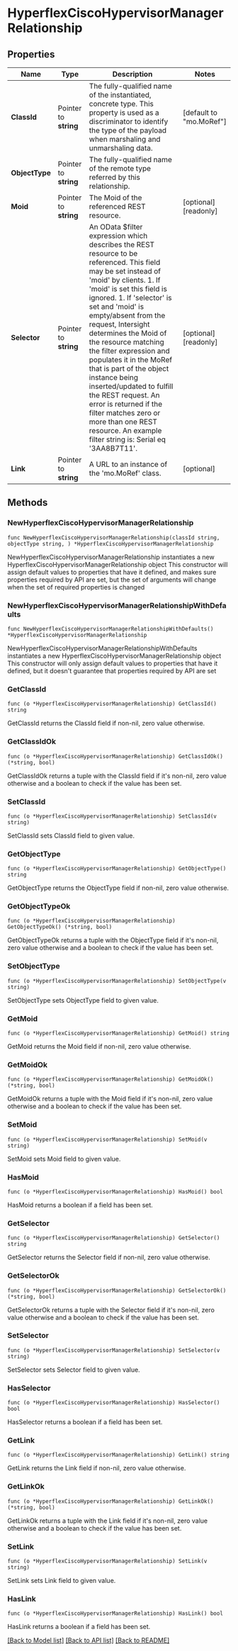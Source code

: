 # HyperflexCiscoHypervisorManagerRelationship

## Properties

Name | Type | Description | Notes
------------ | ------------- | ------------- | -------------
**ClassId** | Pointer to **string** | The fully-qualified name of the instantiated, concrete type. This property is used as a discriminator to identify the type of the payload when marshaling and unmarshaling data. | [default to "mo.MoRef"]
**ObjectType** | Pointer to **string** | The fully-qualified name of the remote type referred by this relationship. | 
**Moid** | Pointer to **string** | The Moid of the referenced REST resource. | [optional] [readonly] 
**Selector** | Pointer to **string** | An OData $filter expression which describes the REST resource to be referenced. This field may be set instead of &#39;moid&#39; by clients. 1. If &#39;moid&#39; is set this field is ignored. 1. If &#39;selector&#39; is set and &#39;moid&#39; is empty/absent from the request, Intersight determines the Moid of the resource matching the filter expression and populates it in the MoRef that is part of the object instance being inserted/updated to fulfill the REST request. An error is returned if the filter matches zero or more than one REST resource. An example filter string is: Serial eq &#39;3AA8B7T11&#39;. | [optional] [readonly] 
**Link** | Pointer to **string** | A URL to an instance of the &#39;mo.MoRef&#39; class. | [optional] 

## Methods

### NewHyperflexCiscoHypervisorManagerRelationship

`func NewHyperflexCiscoHypervisorManagerRelationship(classId string, objectType string, ) *HyperflexCiscoHypervisorManagerRelationship`

NewHyperflexCiscoHypervisorManagerRelationship instantiates a new HyperflexCiscoHypervisorManagerRelationship object
This constructor will assign default values to properties that have it defined,
and makes sure properties required by API are set, but the set of arguments
will change when the set of required properties is changed

### NewHyperflexCiscoHypervisorManagerRelationshipWithDefaults

`func NewHyperflexCiscoHypervisorManagerRelationshipWithDefaults() *HyperflexCiscoHypervisorManagerRelationship`

NewHyperflexCiscoHypervisorManagerRelationshipWithDefaults instantiates a new HyperflexCiscoHypervisorManagerRelationship object
This constructor will only assign default values to properties that have it defined,
but it doesn't guarantee that properties required by API are set

### GetClassId

`func (o *HyperflexCiscoHypervisorManagerRelationship) GetClassId() string`

GetClassId returns the ClassId field if non-nil, zero value otherwise.

### GetClassIdOk

`func (o *HyperflexCiscoHypervisorManagerRelationship) GetClassIdOk() (*string, bool)`

GetClassIdOk returns a tuple with the ClassId field if it's non-nil, zero value otherwise
and a boolean to check if the value has been set.

### SetClassId

`func (o *HyperflexCiscoHypervisorManagerRelationship) SetClassId(v string)`

SetClassId sets ClassId field to given value.


### GetObjectType

`func (o *HyperflexCiscoHypervisorManagerRelationship) GetObjectType() string`

GetObjectType returns the ObjectType field if non-nil, zero value otherwise.

### GetObjectTypeOk

`func (o *HyperflexCiscoHypervisorManagerRelationship) GetObjectTypeOk() (*string, bool)`

GetObjectTypeOk returns a tuple with the ObjectType field if it's non-nil, zero value otherwise
and a boolean to check if the value has been set.

### SetObjectType

`func (o *HyperflexCiscoHypervisorManagerRelationship) SetObjectType(v string)`

SetObjectType sets ObjectType field to given value.


### GetMoid

`func (o *HyperflexCiscoHypervisorManagerRelationship) GetMoid() string`

GetMoid returns the Moid field if non-nil, zero value otherwise.

### GetMoidOk

`func (o *HyperflexCiscoHypervisorManagerRelationship) GetMoidOk() (*string, bool)`

GetMoidOk returns a tuple with the Moid field if it's non-nil, zero value otherwise
and a boolean to check if the value has been set.

### SetMoid

`func (o *HyperflexCiscoHypervisorManagerRelationship) SetMoid(v string)`

SetMoid sets Moid field to given value.

### HasMoid

`func (o *HyperflexCiscoHypervisorManagerRelationship) HasMoid() bool`

HasMoid returns a boolean if a field has been set.

### GetSelector

`func (o *HyperflexCiscoHypervisorManagerRelationship) GetSelector() string`

GetSelector returns the Selector field if non-nil, zero value otherwise.

### GetSelectorOk

`func (o *HyperflexCiscoHypervisorManagerRelationship) GetSelectorOk() (*string, bool)`

GetSelectorOk returns a tuple with the Selector field if it's non-nil, zero value otherwise
and a boolean to check if the value has been set.

### SetSelector

`func (o *HyperflexCiscoHypervisorManagerRelationship) SetSelector(v string)`

SetSelector sets Selector field to given value.

### HasSelector

`func (o *HyperflexCiscoHypervisorManagerRelationship) HasSelector() bool`

HasSelector returns a boolean if a field has been set.

### GetLink

`func (o *HyperflexCiscoHypervisorManagerRelationship) GetLink() string`

GetLink returns the Link field if non-nil, zero value otherwise.

### GetLinkOk

`func (o *HyperflexCiscoHypervisorManagerRelationship) GetLinkOk() (*string, bool)`

GetLinkOk returns a tuple with the Link field if it's non-nil, zero value otherwise
and a boolean to check if the value has been set.

### SetLink

`func (o *HyperflexCiscoHypervisorManagerRelationship) SetLink(v string)`

SetLink sets Link field to given value.

### HasLink

`func (o *HyperflexCiscoHypervisorManagerRelationship) HasLink() bool`

HasLink returns a boolean if a field has been set.


[[Back to Model list]](../README.md#documentation-for-models) [[Back to API list]](../README.md#documentation-for-api-endpoints) [[Back to README]](../README.md)


